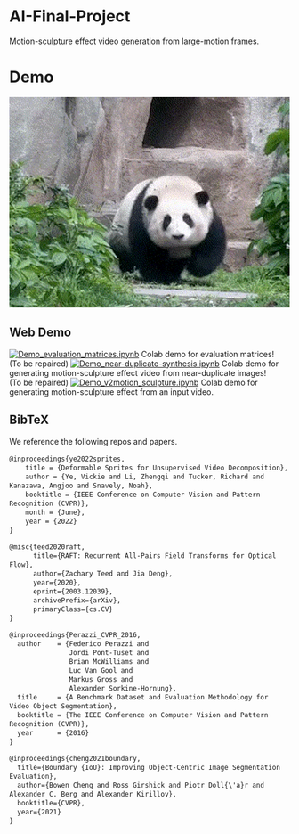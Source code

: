 # AI-Final-Project
Motion-sculpture effect video generation from large-motion frames.

# Demo
![Panda](https://github.com/Crowded-dorm/AI-Final-Project/blob/main/assets/panda/result.gif)

## Web Demo
[![Demo_evaluation_matrices.ipynb](https://colab.research.google.com/assets/colab-badge.svg)](https://colab.research.google.com/github/Crowded-dorm/AI-Final-Project/blob/main/Demo_evaluation_matrices.ipynb) Colab demo for evaluation matrices!  
(To be repaired) [![Demo_near-duplicate-synthesis.ipynb](https://colab.research.google.com/assets/colab-badge.svg)](https://colab.research.google.com/github/Crowded-dorm/AI-Final-Project/blob/main/Demo_near-duplicate-synthesis.ipynb) Colab demo for generating motion-sculpture effect video from near-duplicate images!  
(To be repaired) [![Demo_v2motion_sculpture.ipynb](https://colab.research.google.com/assets/colab-badge.svg)](https://colab.research.google.com/github/Crowded-dorm/AI-Final-Project/blob/main/Demo_v2motion_sculpture.ipynb) Colab demo for generating motion-sculpture effect from an input video.

## BibTeX
We reference the following repos and papers.

```
@inproceedings{ye2022sprites,
    title = {Deformable Sprites for Unsupervised Video Decomposition},
    author = {Ye, Vickie and Li, Zhengqi and Tucker, Richard and Kanazawa, Angjoo and Snavely, Noah},
    booktitle = {IEEE Conference on Computer Vision and Pattern Recognition (CVPR)},
    month = {June},
    year = {2022}
}
```

```
@misc{teed2020raft,
      title={RAFT: Recurrent All-Pairs Field Transforms for Optical Flow}, 
      author={Zachary Teed and Jia Deng},
      year={2020},
      eprint={2003.12039},
      archivePrefix={arXiv},
      primaryClass={cs.CV}
}
```

```
@inproceedings{Perazzi_CVPR_2016,
  author    = {Federico Perazzi and
               Jordi Pont-Tuset and
               Brian McWilliams and
               Luc Van Gool and
               Markus Gross and
               Alexander Sorkine-Hornung},
  title     = {A Benchmark Dataset and Evaluation Methodology for Video Object Segmentation},
  booktitle = {The IEEE Conference on Computer Vision and Pattern Recognition (CVPR)},
  year      = {2016}
}
```

```
@inproceedings{cheng2021boundary,
  title={Boundary {IoU}: Improving Object-Centric Image Segmentation Evaluation},
  author={Bowen Cheng and Ross Girshick and Piotr Doll{\'a}r and Alexander C. Berg and Alexander Kirillov},
  booktitle={CVPR},
  year={2021}
}
```
